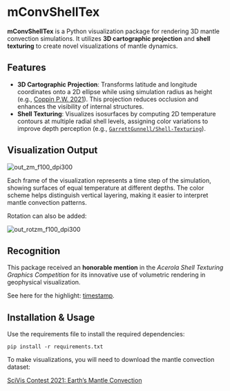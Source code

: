 # mConvShellTex

**mConvShellTex** is a Python visualization package for rendering 3D mantle convection simulations. It utilizes **3D cartographic projection** and **shell texturing** to create novel visualizations of mantle dynamics.

## Features

- **3D Cartographic Projection**: Transforms latitude and longitude coordinates onto a 2D ellipse while using simulation radius as height (e.g., [Coppin P.W. 2021](https://virtual.ieeevis.org/year/2021/poster_a-sciviscontest-posters-1007.html)). This projection reduces occlusion and enhances the visibility of internal structures.
- **Shell Texturing**: Visualizes isosurfaces by computing 2D temperature contours at multiple radial shell levels, assigning color variations to improve depth perception (e.g., [`GarrettGunnell/Shell-Texturing`](https://github.com/GarrettGunnell/Shell-Texturing)).

## Visualization Output  

![out_zm_f100_dpi300](https://github.com/user-attachments/assets/598cd281-4d2a-424e-a0a6-a18279fafbf7)


Each frame of the visualization represents a time step of the simulation, showing surfaces of equal temperature at different depths. The color scheme helps distinguish vertical layering, making it easier to interpret mantle convection patterns.

Rotation can also be added:

![out_rotzm_f100_dpi300](https://github.com/user-attachments/assets/b36e9662-15d2-438b-8d71-8ed281ba4739)

## Recognition  

This package received an **honorable mention** in the *Acerola Shell Texturing Graphics Competition* for its innovative use of volumetric rendering in geophysical visualization.

See here for the highlight: [timestamp](https://youtu.be/O-2viBhLTqI?t=1698).

## Installation & Usage  

Use the requirements file to install the required dependencies:

```
pip install -r requirements.txt
```

To make visualizations, you will need to download the mantle convection dataset:

[SciVis Contest 2021: Earth’s Mantle Convection](https://scivis2021.netlify.app/)
